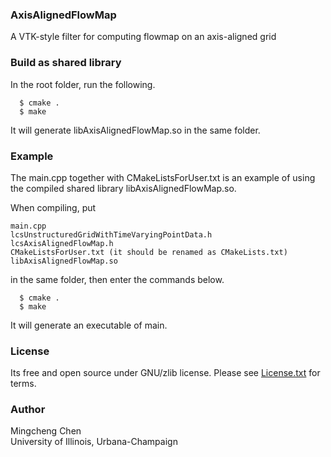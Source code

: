 ### AxisAlignedFlowMap

A VTK-style filter for computing flowmap on an axis-aligned grid

### Build as shared library

In the root folder, run the following.

      $ cmake .
      $ make

It will generate libAxisAlignedFlowMap.so in the same folder.

### Example

The main.cpp together with CMakeListsForUser.txt is an example of using the compiled shared library libAxisAlignedFlowMap.so.

When compiling, put

	main.cpp
	lcsUnstructuredGridWithTimeVaryingPointData.h
	lcsAxisAlignedFlowMap.h
	CMakeListsForUser.txt (it should be renamed as CMakeLists.txt)
	libAxisAlignedFlowMap.so

in the same folder, then enter the commands below.

      $ cmake .
      $ make

It will generate an executable of main.

### License

Its free and open source under GNU/zlib license. Please see [License.txt](https://github.com/linyufly/AxisAlignedFlowMap/blob/master/license.txt) for terms.

### Author
Mingcheng Chen  
University of Illinois, Urbana-Champaign
